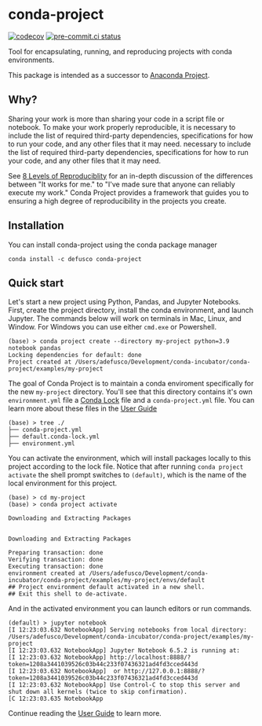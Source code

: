 # conda-project

[![codecov](https://codecov.io/gh/conda-incubator/conda-project/branch/main/graph/badge.svg?token=XNRS8JKT75)](https://codecov.io/gh/conda-incubator/conda-project)
[![pre-commit.ci status](https://results.pre-commit.ci/badge/github/conda-incubator/conda-project/main.svg)](https://results.pre-commit.ci/latest/github/conda-incubator/conda-project/main)


Tool for encapsulating, running, and reproducing projects with conda environments.

This package is intended as a successor to [Anaconda Project](https://github.com/Anaconda-Platform/anaconda-project).

## Why?

Sharing your work is more than sharing your code in a script file or notebook. To make your work properly reproducible, it is necessary to include the list of required third-party dependencies, specifications for how to run your code, and
any other files that it may need.
necessary to include the list of required third-party dependencies, specifications for how to run your code, and
any other files that it may need.

See [8 Levels of Reproduciblity](https://www.anaconda.com/blog/8-levels-of-reproducibility) for an in-depth
discussion of the differences between "It works for me." to "I've made sure that anyone can reliably execute my work."
Conda Project provides a framework that guides you to ensuring a high degree of reproducibility in the projects you
create.


## Installation

You can install conda-project using the conda package manager

```
conda install -c defusco conda-project
```

## Quick start

Let's start a new project using Python, Pandas, and Jupyter Notebooks. First, create the project directory,
install the conda environment, and launch Jupyter. The commands below will work on terminals in Mac, Linux, and Window.
For Windows you can use either `cmd.exe` or Powershell.

```
(base) > conda project create --directory my-project python=3.9 notebook pandas
Locking dependencies for default: done
Project created at /Users/adefusco/Development/conda-incubator/conda-project/examples/my-project
```

The goal of Conda Project is to maintain a conda enviroment specifically for the new `my-project` directory.
You'll see that this directory contains it's own `environment.yml` file a [Conda Lock](https://conda.github.io/conda-lock/) file and a `conda-project.yml`
file. You can learn more about these files in the [User Guide](https://conda-incubator.github.io/conda-project/user_guide.html)

```
(base) > tree ./
├── conda-project.yml
├── default.conda-lock.yml
├── environment.yml
```

You can activate the environment, which will install packages locally to this project according to the lock file.
Notice that after running `conda project activate` the shell prompt switches to `(default)`, which is the name
of the local environment for this project.


```
(base) > cd my-project
(base) > conda project activate

Downloading and Extracting Packages


Downloading and Extracting Packages

Preparing transaction: done
Verifying transaction: done
Executing transaction: done
environment created at /Users/adefusco/Development/conda-incubator/conda-project/examples/my-project/envs/default
## Project environment default activated in a new shell.
## Exit this shell to de-activate.
```

And in the activated environment you can launch editors or run commands.

```
(default) > jupyter notebook
[I 12:23:03.632 NotebookApp] Serving notebooks from local directory: /Users/adefusco/Development/conda-incubator/conda-project/examples/my-project
[I 12:23:03.632 NotebookApp] Jupyter Notebook 6.5.2 is running at:
[I 12:23:03.632 NotebookApp] http://localhost:8888/?token=1208a3441039526c03b44c233f07436321ad4fd3cced443d
[I 12:23:03.632 NotebookApp]  or http://127.0.0.1:8888/?token=1208a3441039526c03b44c233f07436321ad4fd3cced443d
[I 12:23:03.632 NotebookApp] Use Control-C to stop this server and shut down all kernels (twice to skip confirmation).
[C 12:23:03.635 NotebookApp
```

Continue reading the [User Guide](https://conda-incubator.github.io/conda-project/user_guide.html) to learn more.

